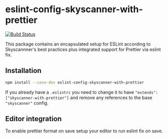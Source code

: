 # eslint-config-skyscanner-with-prettier

[![Build Status](https://travis-ci.org/Skyscanner/eslint-config-skyscanner-with-prettier.svg?branch=master)](https://travis-ci.org/Skyscanner/eslint-config-skyscanner-with-prettier)

This package contains an encapsulated setup for ESLint according to Skyscannner's best practices plus integrated support for Prettier via eslint fix.

## Installation

```bash
npm install --save-dev eslint-config-skyscanner-with-prettier
```

If you already have a `.eslintrc` you need to change it to have `"extends": ["skyscanner-with-prettier"]` and remove any references to the base `"skyscanner"` config.

## Editor integration

To enable prettier format on save setup your editor to run eslint fix on save.
